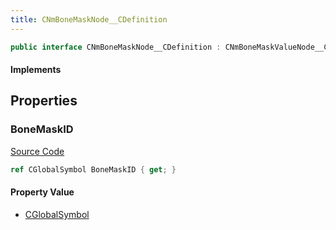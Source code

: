 ```yaml
---
title: CNmBoneMaskNode__CDefinition
---
```


```csharp
public interface CNmBoneMaskNode__CDefinition : CNmBoneMaskValueNode__CDefinition, CNmValueNode__CDefinition, CNmGraphNode__CDefinition, ISchemaClass<CNmGraphNode__CDefinition>, ISchemaClass<CNmValueNode__CDefinition>, ISchemaClass<CNmBoneMaskValueNode__CDefinition>, ISchemaClass<CNmBoneMaskNode__CDefinition>, ISchemaField, ISchemaClass, INativeHandle
```

#### Implements

## Properties

### BoneMaskID

[Source Code](https://github.com/swiftly-solution/swiftlys2/blob/main/managed/src/SwiftlyS2.Generated/Schemas/Interfaces/CNmBoneMaskNode__CDefinition.cs#L17)

```csharp
ref CGlobalSymbol BoneMaskID { get; }
```

#### Property Value

- [CGlobalSymbol](/docs/api/shared/natives/cglobalsymbol)

